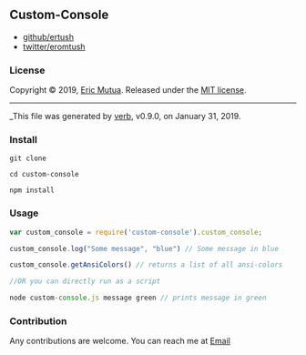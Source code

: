 ## Custom-Console

* [github/ertush](https://github.com/ertush)
* [twitter/eromtush](http://twitter.com/eromtush)

### License

Copyright © 2019, [Eric Mutua](https://github.com/ertush).
Released under the [MIT license](https://github.com/ertush/custom-console/blob/master/LICENSE).

***
_This file was generated by [verb](https://github.com/verbose/verb), v0.9.0, on January 31, 2019.

### Install
```
git clone 

cd custom-console

npm install
```
### Usage
```javascript
var custom_console = require('custom-console').custom_console;

custom_console.log("Some message", "blue") // Some message in blue

custom_console.getAnsiColors() // returns a list of all ansi-colors

//OR you can directly run as a script

node custom-console.js message green // prints message in green
```

### Contribution

Any contributions are welcome. You can reach me at [Email](eromtush@gmail.com)

